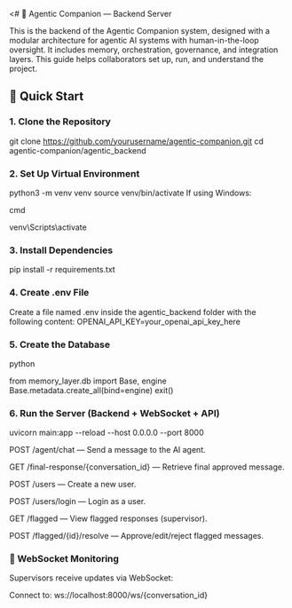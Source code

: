 <# 🧠 Agentic Companion — Backend Server

This is the backend of the Agentic Companion system, designed with a modular architecture for agentic AI systems with human-in-the-loop oversight. It includes memory, orchestration, governance, and integration layers. This guide helps collaborators set up, run, and understand the project.



## 🚀 Quick Start

### 1. Clone the Repository

git clone https://github.com/yourusername/agentic-companion.git
cd agentic-companion/agentic_backend


### 2. Set Up Virtual Environment


python3 -m venv venv
source venv/bin/activate
If using Windows:

cmd

venv\Scripts\activate

### 3. Install Dependencies

pip install -r requirements.txt
### 4. Create .env File
Create a file named .env inside the agentic_backend folder with the following content:
OPENAI_API_KEY=your_openai_api_key_here
### 5. Create the Database
python

from memory_layer.db import Base, engine
Base.metadata.create_all(bind=engine)
exit()

### 6. Run the Server (Backend + WebSocket + API)

uvicorn main:app --reload --host 0.0.0.0 --port 8000

POST /agent/chat — Send a message to the AI agent.

GET /final-response/{conversation_id} — Retrieve final approved message.

POST /users — Create a new user.

POST /users/login — Login as a user.

GET /flagged — View flagged responses (supervisor).

POST /flagged/{id}/resolve — Approve/edit/reject flagged messages.

### 📡 WebSocket Monitoring

Supervisors receive updates via WebSocket:

Connect to: ws://localhost:8000/ws/{conversation_id}



